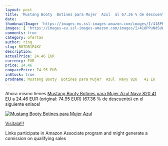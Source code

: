 ```yaml
---
layout: post
title: 'Mustang Booty  Botines para Mujer  Azul  al 67.36 % de descuento'
date: 
thumbnailImage: 'https://images-eu.ssl-images-amazon.com/images/I/418PPuNdSUL._SL200_.jpg'
images: [ 'https://images-eu.ssl-images-amazon.com/images/I/418PPuNdSUL._SL200_.jpg' ]
comments: true
category: ofertas
author: ring
slug: B07DB1P4KC
description:
actualPrice: 24.46 EUR
currency: EUR
price: 24.46
comparePrice: 74.95 EUR
inStock: true
prodname: Mustang Booty  Botines para Mujer  Azul  Navy 820   41 EU
---
```


Ahora mismo tienes [Mustang Booty  Botines para Mujer  Azul  Navy 820   41 EU](https://www.amazon.es/dp/B07DB1P4KC/?tag=tolees-21) a 24.46 EUR (original: 74.95 EUR) (67.36 %  de descuento) en el siguiente enlace!

[![Mustang Booty  Botines para Mujer  Azul ](https://images-eu.ssl-images-amazon.com/images/I/418PPuNdSUL._SL200_.jpg)](https://www.amazon.es/dp/B07DB1P4KC/?tag=tolees-21)

[Visítala!!!](https://www.amazon.es/dp/B07DB1P4KC/?tag=tolees-21)

Links participate in Amazon Associate program and might generate a comission on qualifying sales
